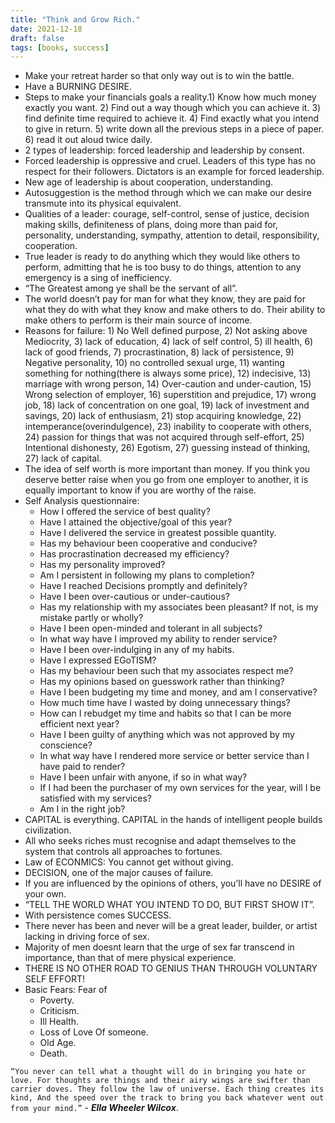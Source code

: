 ```yaml
---
title: "Think and Grow Rich."
date: 2021-12-18
draft: false
tags: [books, success]
---
```



* Make your retreat harder so that only way out is to win the battle.
* Have a BURNING DESIRE.
* Steps to make your financials goals a reality.1) Know how much money exactly you want. 2) Find out a way though which you can achieve it. 3) find definite time required to achieve it. 4) Find exactly what you intend to give in return. 5)  write down all the previous steps in a piece of paper. 6) read it out aloud twice daily.
* 2 types of leadership: forced leadership and leadership by consent.
* Forced leadership is oppressive and cruel. Leaders of this type has no respect for their followers. Dictators is an example for forced leadership.
* New age of leadership is about cooperation, understanding.
* Autosuggestion is the method through which we can make our desire transmute into its physical equivalent.
* Qualities of a leader: courage, self-control, sense of justice, decision making skills, definiteness of plans, doing more than paid for, personality, understanding, sympathy, attention to detail, responsibility, cooperation.
* True leader is ready to do anything which they would like others to perform, admitting that he is too busy to do things, attention to any emergency is a sing of inefficiency.
* “The Greatest among ye shall be the servant of all”.
* The world doesn’t pay for man for what they know, they are paid for what they do with what they know and make others to do. Their ability to make others to perform is their main source of income.
* Reasons for failure: 1) No Well defined purpose, 2) Not asking above Mediocrity, 3) lack of education, 4) lack of self control, 5) ill health, 6) lack of good friends, 7) procrastination, 8) lack of persistence, 9) Negative personality, 10) no controlled sexual urge, 11) wanting something for nothing(there is always some price), 12) indecisive, 13) marriage with wrong person, 14) Over-caution and under-caution, 15) Wrong selection of employer, 16) superstition and prejudice, 17) wrong job, 18) lack of concentration on one goal, 19) lack of investment and savings, 20) lack of enthusiasm, 21) stop acquiring knowledge, 22) intemperance(overindulgence), 23) inability to cooperate with others, 24) passion for things that was not acquired through self-effort, 25) Intentional dishonesty, 26) Egotism, 27) guessing instead of thinking, 27) lack of capital.
* The idea of self worth is more important than money. If you think you deserve better raise when you go from one employer to another, it is equally important to know if you are worthy of the raise. 
* Self Analysis questionnaire:
    * How I offered the service of best quality?
    * Have I attained the objective/goal of this year?
    * Have I delivered the service in greatest possible quantity.
    * Has my behaviour been cooperative and conducive?
    * Has procrastination decreased my efficiency?
    * Has my personality improved?
    * Am I persistent in following my plans to completion?
    * Have I reached Decisions promptly and definitely?
    * Have I been over-cautious or under-cautious?
    * Has my relationship with my associates been pleasant? If not, is my mistake partly or  wholly?
    * Have I been open-minded and tolerant in all subjects?
    * In what way have I improved my ability to render service?
    * Have I been over-indulging in any of my habits.
    * Have I expressed EGoTISM?
    * Has my behaviour been such that my associates respect me?
    * Has my opinions based on guesswork rather than thinking?
    * Have I been budgeting my time and money, and am I conservative?
    * How much time have I wasted by doing unnecessary things?
    * How can I rebudget my time and habits so that I can be more efficient next year?
    * Have I been guilty of anything which was not approved by my conscience?
    * In what way have I rendered more service or better service than I have paid to render?
    * Have I been unfair with anyone, if so in what way?
    * If I had been the purchaser of my own services for the year, will I be satisfied with my services?
    * Am I in the right job?
* CAPITAL is everything. CAPITAL in the hands of intelligent people builds civilization.
* All who seeks riches must recognise and adapt themselves to the system that controls all approaches to fortunes.
* Law of ECONMICS: You cannot get without giving.
* DECISION, one of the major causes of failure.
* If you are influenced by the opinions of others, you’ll have no DESIRE of your own.
* “TELL THE WORLD WHAT YOU INTEND TO DO, BUT FIRST SHOW IT”.
* With persistence comes SUCCESS.
* There never has been and never will be a great leader, builder, or artist lacking in driving force of sex.
* Majority of men doesnt learn that the urge of sex far transcend in importance, than that of mere physical experience.
* THERE IS NO OTHER ROAD TO GENIUS THAN THROUGH VOLUNTARY SELF EFFORT!
* Basic Fears: Fear of
    * Poverty.
    * Criticism.
    * Ill Health.
    * Loss of Love Of someone.
    * Old Age.
    * Death.

```“You never can tell what a thought will do in bringing you hate or love. For thoughts are things and their airy wings are swifter than carrier doves. They follow the law of universe. Each thing creates its kind, And the speed over the track to bring you back whatever went out from your mind.”``` - ***Ella Wheeler Wilcox***.
